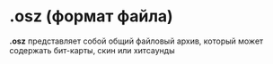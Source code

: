 # .osz (формат файла)

**.osz** представляет собой общий файловый архив, который может содержать бит-карты, скин или хитсаунды
